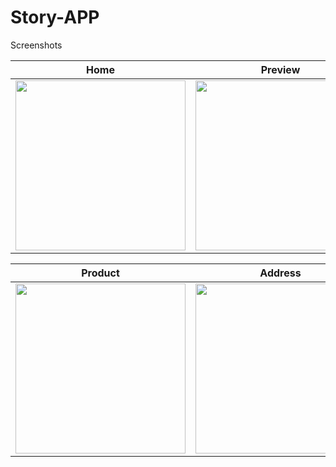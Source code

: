 # Story-APP

</a>Screenshots</h2>
<table>
<thead>
<tr>
<th align="center">Home</th>
<th align="center">Preview</th>
<th align="center">Home</th>
</tr>
</thead>
<tbody>
<tr>
<td align="center"><a target="_blank" rel="noopener noreferrer" href="/alamin1x0/eShopping/blob/main/list.png"><img src="/alamin1x0/eShopping/raw/main/img/1.png" width="272" height="auto" style="max-width: 100%;"></a></td>
<td align="center"><a target="_blank" rel="noopener noreferrer" href="/alamin1x0/eShopping/blob/main/preview.png"><img src="/alamin1x0/eShopping/raw/main/img/2.png" width="272" height="auto" style="max-width: 100%;"></a></td>
<td align="center"><a target="_blank" rel="noopener noreferrer" href="/alamin1x0/eShopping/blob/main/preview.png"><img src="/alamin1x0/eShopping/raw/main/img/3.png" width="272" height="auto" style="max-width: 100%;"></a></td>
</tr>
</tbody>
</table>
<table>
<thead>
<tr>
<th align="center">Product</th>
<th align="center">Address</th>
<th align="center">Payment Gateway</th>
</tr>
</thead>
<tbody>
<tr>
<td align="center"><a target="_blank" rel="noopener noreferrer" href="/alamin1x0/eShopping/blob/main/img/4.png"><img src="/alamin1x0/eShopping/raw/main/img/4.png" width="272" height="auto" style="max-width: 100%;"></a></td>
<td align="center"><a target="_blank" rel="noopener noreferrer" href="/alamin1x0/eShopping/blob/main/img/5.png"><img src="/alamin1x0/eShopping/raw/main/img/5.png" width="272" height="auto" style="max-width: 100%;"></a></td>
<td align="center"><a target="_blank" rel="noopener noreferrer" href="/alamin1x0/eShopping/blob/main/img/6.png"><img src="/alamin1x0/eShopping/raw/main/img/6.png" width="272" height="auto" style="max-width: 100%;"></a></td>
</tr>
</tbody>
</table>